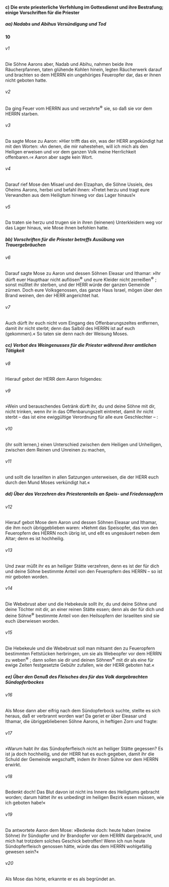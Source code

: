 #### c) Die erste priesterliche Verfehlung im Gottesdienst und ihre Bestrafung; einige Vorschriften für die Priester

##### aa) Nadabs und Abihus Versündigung und Tod

__10__

###### v1
Die Söhne Aarons aber, Nadab und Abihu, nahmen beide ihre Räucherpfannen, taten glühende Kohlen hinein, legten Räucherwerk darauf und brachten so dem HERRN ein ungehöriges Feueropfer dar, das er ihnen nicht geboten hatte.

###### v2
Da ging Feuer vom HERRN aus und verzehrte<sup title="= tötete">&#x2732;</sup>
 sie, so daß sie vor dem HERRN starben.

###### v3
Da sagte Mose zu Aaron: »Hier trifft das ein, was der HERR angekündigt hat mit den Worten: ›An denen, die mir nahestehen, will ich mich als den Heiligen erweisen und vor dem ganzen Volk meine Herrlichkeit offenbaren.‹« Aaron aber sagte kein Wort.

###### v4
Darauf rief Mose den Misael und den Elzaphan, die Söhne Ussiels, des Oheims Aarons, herbei und befahl ihnen: »Tretet herzu und tragt eure Verwandten aus dem Heiligtum hinweg vor das Lager hinaus!«

###### v5
Da traten sie herzu und trugen sie in ihren (leinenen) Unterkleidern weg vor das Lager hinaus, wie Mose ihnen befohlen hatte.

##### bb) Vorschriften für die Priester betreffs Ausübung von Trauergebräuchen


###### v6
Darauf sagte Mose zu Aaron und dessen Söhnen Eleasar und Ithamar: »Ihr dürft euer Haupthaar nicht auflösen<sup title="d.h. frei oder ungeordnet herabhängen lassen">&#x2732;</sup>
 und eure Kleider nicht zerreißen<sup title="vgl. 21,10">&#x2732;</sup>
; sonst müßtet ihr sterben, und der HERR würde der ganzen Gemeinde zürnen. Doch eure Volksgenossen, das ganze Haus Israel, mögen über den Brand weinen, den der HERR angerichtet hat.

###### v7
Auch dürft ihr euch nicht vom Eingang des Offenbarungszeltes entfernen, damit ihr nicht sterbt; denn das Salböl des HERRN ist auf euch (gekommen).« So taten sie denn nach der Weisung Moses.

##### cc) Verbot des Weingenusses für die Priester während ihrer amtlichen Tätigkeit


###### v8
Hierauf gebot der HERR dem Aaron folgendes:

###### v9
»Wein und berauschendes Getränk dürft ihr, du und deine Söhne mit dir, nicht trinken, wenn ihr in das Offenbarungszelt eintretet, damit ihr nicht sterbt – das ist eine ewiggültige Verordnung für alle eure Geschlechter – :

###### v10
(ihr sollt lernen,) einen Unterschied zwischen dem Heiligen und Unheiligen, zwischen dem Reinen und Unreinen zu machen,

###### v11
und sollt die Israeliten in allen Satzungen unterweisen, die der HERR euch durch den Mund Moses verkündigt hat.«

##### dd) Über das Verzehren des Priesteranteils an Speis- und Friedensopfern


###### v12
Hierauf gebot Mose dem Aaron und dessen Söhnen Eleasar und Ithamar, die ihm noch übriggeblieben waren: »Nehmt das Speisopfer, das von den Feueropfern des HERRN noch übrig ist, und eßt es ungesäuert neben dem Altar; denn es ist hochheilig.

###### v13
Und zwar müßt ihr es an heiliger Stätte verzehren, denn es ist der für dich und deine Söhne bestimmte Anteil von den Feueropfern des HERRN – so ist mir geboten worden.

###### v14
Die Webebrust aber und die Hebekeule sollt ihr, du und deine Söhne und deine Töchter mit dir, an einer reinen Stätte essen; denn als der für dich und deine Söhne<sup title="oder: Kinder">&#x2732;</sup>
 bestimmte Anteil von den Heilsopfern der Israeliten sind sie euch überwiesen worden.

###### v15
Die Hebekeule und die Webebrust soll man mitsamt den zu Feueropfern bestimmten Fettstücken herbringen, um sie als Webeopfer vor dem HERRN zu weben<sup title="= zu schwingen">&#x2732;</sup>
; dann sollen sie dir und deinen Söhnen<sup title="oder: Kindern">&#x2732;</sup>
 mit dir als eine für ewige Zeiten festgesetzte Gebühr zufallen, wie der HERR geboten hat.«

##### ee) Über den Genuß des Fleisches des für das Volk dargebrachten Sündopferbockes


###### v16
Als Mose dann aber eifrig nach dem Sündopferbock suchte, stellte es sich heraus, daß er verbrannt worden war! Da geriet er über Eleasar und Ithamar, die übriggebliebenen Söhne Aarons, in heftigen Zorn und fragte:

###### v17
»Warum habt ihr das Sündopferfleisch nicht an heiliger Stätte gegessen? Es ist ja doch hochheilig, und der HERR hat es euch gegeben, damit ihr die Schuld der Gemeinde wegschafft, indem ihr ihnen Sühne vor dem HERRN erwirkt.

###### v18
Bedenkt doch! Das Blut davon ist nicht ins Innere des Heiligtums gebracht worden; darum hättet ihr es unbedingt im heiligen Bezirk essen müssen, wie ich geboten habe!«

###### v19
Da antwortete Aaron dem Mose: »Bedenke doch: heute haben (meine Söhne) ihr Sündopfer und ihr Brandopfer vor dem HERRN dargebracht, und mich hat trotzdem solches Geschick betroffen! Wenn ich nun heute Sündopferfleisch genossen hätte, würde das dem HERRN wohlgefällig gewesen sein?«

###### v20
Als Mose das hörte, erkannte er es als begründet an.